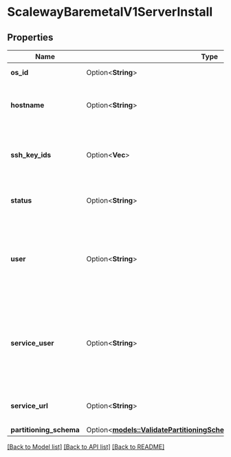 # ScalewayBaremetalV1ServerInstall

## Properties

Name | Type | Description | Notes
------------ | ------------- | ------------- | -------------
**os_id** | Option<**String**> | ID of the OS. | [optional]
**hostname** | Option<**String**> | Host defined during the server installation. | [optional]
**ssh_key_ids** | Option<**Vec<String>**> | SSH public key IDs defined during server installation. | [optional]
**status** | Option<**String**> | Status of the server installation. | [optional][default to Unknown]
**user** | Option<**String**> | User defined in the server installation, or the default user if none were specified. | [optional]
**service_user** | Option<**String**> | Service user defined in the server installation, or the default user if none were specified. | [optional]
**service_url** | Option<**String**> | Address of the installed service. | [optional]
**partitioning_schema** | Option<[**models::ValidatePartitioningSchemaRequestPartitioningSchema**](ValidatePartitioningSchema_request_partitioning_schema.md)> |  | [optional]

[[Back to Model list]](../README.md#documentation-for-models) [[Back to API list]](../README.md#documentation-for-api-endpoints) [[Back to README]](../README.md)



